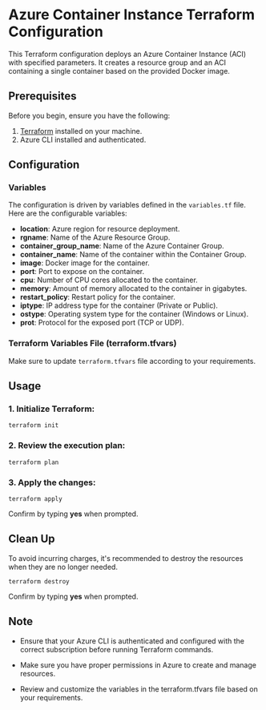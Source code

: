 # Azure Container Instance Terraform Configuration

This Terraform configuration deploys an Azure Container Instance (ACI) with specified parameters. It creates a resource group and an ACI containing a single container based on the provided Docker image.

## Prerequisites

Before you begin, ensure you have the following:

1. [Terraform](https://www.terraform.io/) installed on your machine.
2. Azure CLI installed and authenticated.

## Configuration

### Variables

The configuration is driven by variables defined in the `variables.tf` file. Here are the configurable variables:

- **location**: Azure region for resource deployment.
- **rgname**: Name of the Azure Resource Group.
- **container_group_name**: Name of the Azure Container Group.
- **container_name**: Name of the container within the Container Group.
- **image**: Docker image for the container.
- **port**: Port to expose on the container.
- **cpu**: Number of CPU cores allocated to the container.
- **memory**: Amount of memory allocated to the container in gigabytes.
- **restart_policy**: Restart policy for the container.
- **iptype**: IP address type for the container (Private or Public).
- **ostype**: Operating system type for the container (Windows or Linux).
- **prot**: Protocol for the exposed port (TCP or UDP).

### Terraform Variables File (terraform.tfvars)

Make sure to update `terraform.tfvars` file according to your requirements.

## Usage
### 1. Initialize Terraform:
`terraform init`
### 2. Review the execution plan:
`terraform plan`
### 3. Apply the changes:
`terraform apply`

Confirm by typing **yes** when prompted.

## Clean Up
To avoid incurring charges, it's recommended to destroy the resources when they are no longer needed.<br>

`terraform destroy`

Confirm by typing **yes** when prompted.

## Note
- Ensure that your Azure CLI is authenticated and configured with the correct subscription before running Terraform commands.

- Make sure you have proper permissions in Azure to create and manage resources.

- Review and customize the variables in the terraform.tfvars file based on your requirements.
